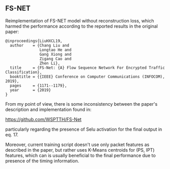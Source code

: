 ## FS-NET

Reimplementation of FS-NET model without reconstruction loss, 
which harmed the performance according to the reported results in the original 
paper:

```
@inproceedings{LiuHXCL19,
  author    = {Chang Liu and
               Longtao He and
               Gang Xiong and
               Zigang Cao and
               Zhen Li},
  title     = {FS-Net: {A} Flow Sequence Network For Encrypted Traffic Classification},
  booktitle = {{IEEE} Conference on Computer Communications (INFOCOM), 2019},
  pages     = {1171--1179},
  year      = {2019}
}
```
From my point of view, there is some inconsistency between the paper's 
description and implementation found in:

https://github.com/WSPTTH/FS-Net

particularly regarding the presence of Selu activation for the final 
output in eq. 17.

Moreover, current training script doesn't use only packet features as described
in the paper, but rather uses K-Means centroids for (PS, IPT) features, which
can is usually beneficial to the final performance due to presence of the
 timing information. 